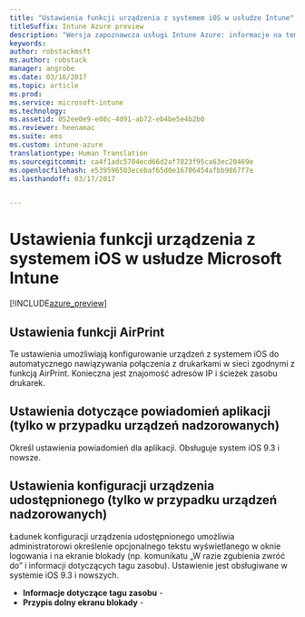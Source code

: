 ```yaml
---
title: "Ustawienia funkcji urządzenia z systemem iOS w usłudze Intune"
titleSuffix: Intune Azure preview
description: "Wersja zapoznawcza usługi Intune Azure: informacje na temat ustawień usługi Intune służących do kontrolowania funkcji urządzeń z systemem iOS."
keywords: 
author: robstackmsft
ms.author: robstack
manager: angrobe
ms.date: 03/16/2017
ms.topic: article
ms.prod: 
ms.service: microsoft-intune
ms.technology: 
ms.assetid: 052ee0e9-e08c-4d91-ab72-eb4be5e4b2b0
ms.reviewer: heenamac
ms.suite: ems
ms.custom: intune-azure
translationtype: Human Translation
ms.sourcegitcommit: ca4f1adc5704ecd66d2af7823f95ca63ec20469e
ms.openlocfilehash: e539596503ecebaf65d0e16706454afbb9867f7e
ms.lasthandoff: 03/17/2017


---
```


# <a name="ios-device-feature-settings-in-microsoft-intune"></a>Ustawienia funkcji urządzenia z systemem iOS w usłudze Microsoft Intune

[!INCLUDE[azure_preview](../includes/azure_preview.md)]

## <a name="airprint-settings"></a>Ustawienia funkcji AirPrint
Te ustawienia umożliwiają konfigurowanie urządzeń z systemem iOS do automatycznego nawiązywania połączenia z drukarkami w sieci zgodnymi z funkcją AirPrint. Konieczna jest znajomość adresów IP i ścieżek zasobu drukarek.


## <a name="app-notifications-settings-for-supervised-devices-only"></a>Ustawienia dotyczące powiadomień aplikacji (tylko w przypadku urządzeń nadzorowanych)
Określ ustawienia powiadomień dla aplikacji. Obsługuje system iOS 9.3 i nowsze.


## <a name="shared-device-configuration-settings-for-supervised-devices-only"></a>Ustawienia konfiguracji urządzenia udostępnionego (tylko w przypadku urządzeń nadzorowanych)
Ładunek konfiguracji urządzenia udostępnionego umożliwia administratorowi określenie opcjonalnego tekstu wyświetlanego w oknie logowania i na ekranie blokady (np. komunikatu „W razie zgubienia zwróć do” i informacji dotyczących tagu zasobu). Ustawienie jest obsługiwane w systemie iOS 9.3 i nowszych.

- **Informacje dotyczące tagu zasobu** - 
- **Przypis dolny ekranu blokady** - 


